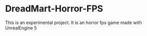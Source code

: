 # DreadMart-Horror-FPS
 This is an experimental project. It is an horror fps game made with UnrealEngine 5
